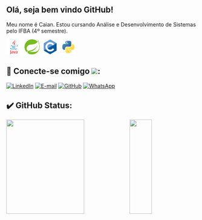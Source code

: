 ## Olá, seja bem vindo GitHub! 
Meu nome é Caian. Estou cursando Análise e Desenvolvimento de Sistemas pelo IFBA (4º semestre).

<img src="https://github.com/devicons/devicon/blob/master/icons/java/java-original-wordmark.svg" title="Java" alt="Java" width="40" height="40"/>&nbsp;
<img src="https://github.com/devicons/devicon/blob/master/icons/spring/spring-original.svg" title="Spring" alt="Java" width="40" height="40"/>&nbsp;
<img src="https://github.com/devicons/devicon/blob/master/icons/c/c-original.svg" title="Java" alt="C" width="40" height="40"/>&nbsp;
<img src="https://github.com/devicons/devicon/blob/master/icons/python/python-original.svg" title="Python" alt="Java" width="40" height="40"/>&nbsp;


## 🔗 Conecte-se comigo <img src="https://media.giphy.com/media/hvRJCLFzcasrR4ia7z/giphy.gif" width="30px"/>:

[![LinkedIn](https://img.shields.io/badge/LinkedIn-000?style=for-the-badge&logo=linkedin&logoColor=0E76A8)](https://www.linkedin.com/in/caian-j-santana-092961229/)
[![E-mail](https://img.shields.io/badge/-Email-000?style=for-the-badge&logo=microsoft-outlook&logoColor=007BFF)](mailto:caian23@outlook.com)
[![GitHub](https://img.shields.io/badge/GitHub-000?style=for-the-badge&logo=github&logoColor=white)](https://github.com/CaianSantana/)
[![WhatsApp](https://img.shields.io/badge/whatsApp-25D366?style=for-the-badge&logo=whatsapp&logoColor=white)](https://wa.me/5571986967582)

## ✔️ GitHub Status: 


<div display= "inline-block" margin="0"border="0">
  <img align="left-auto"   height="250em" width="64%" src="https://github-readme-stats.vercel.app/api?username=CaianSantana&rank_icon=github&include_all_commits=true&show_icons=true&hide=issues,contribs&theme=great-gatsby"/>
  <img align="right-auto"  height="250em" width="34%" src="https://github-readme-stats.vercel.app/api/top-langs/?username=CaianSantana&layout=donut&langs_count=5&theme=great-gatsby"/>
</div>

<!-- BLOG-POST-LIST:START -->
<!-- BLOG-POST-LIST:END -->

